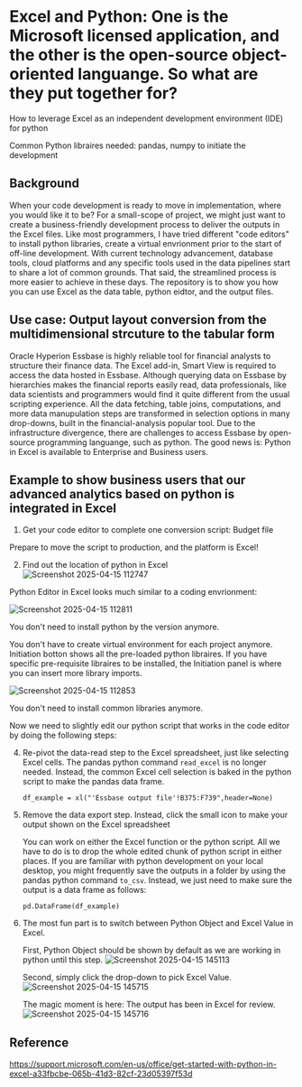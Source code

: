 # Excel and Python: One is the Microsoft licensed application, and the other is the open-source object-oriented languange. So what are they put together for?

How to leverage Excel as an independent development environment (IDE) for python
 
Common Python libraires needed: pandas, numpy to initiate the development 
## Background
When your code development is ready to move in implementation, where you would like it to be? For a small-scope of project, we might just want to create a business-friendly development process to deliver the outputs in the Excel files. Like most programmers, I have tried different "code editors" to install python libraries, create a virtual envrionment prior to the start of off-line development. With current technology advancement, database tools, cloud platforms and any specific tools used in the data pipelines start to share a lot of common grounds. That said, the streamlined process is more easier to achieve in these days. The repository is to show you how you can use Excel as the data table, python eidtor, and the output files.
## Use case: Output layout conversion from the multidimensional strcuture to the tabular form
Oracle Hyperion Essbase is highly reliable tool for financial analysts to structure their finance data. The Excel add-in, Smart View is required to access the data hosted in Essbase. Although querying data on Essbase by hierarchies makes the financial reports easily read, data professionals, like data scientists and programmers would find it quite different from the usual scripting experience. All the data fetching, table joins, computations, and more data manupulation steps are transformed in selection options in many drop-downs, built in the financial-analysis popular tool. Due to the infrastructure divergence, there are challenges to access Essbase by open-source programming languange, such as python. The good news is: Python in Excel is available to Enterprise and Business users.
## Example to show business users that our advanced analytics based on python is integrated in Excel
1. Get your code editor to complete one conversion script: Budget file

Prepare to move the script to production, and the platform is Excel!

2. Find out the location of python in Excel
![Screenshot 2025-04-15 112747](https://github.com/user-attachments/assets/d1d0c246-bc0b-4387-8598-0f2ddbb08103)

Python Editor in Excel looks much similar to a coding envrionment:

![Screenshot 2025-04-15 112811](https://github.com/user-attachments/assets/6acc2b09-53b2-4562-ac53-bfadd9f4a10a)

   You don't need to install python by the version anymore.

   You don't have to create virtual environment for each project anymore. Initiation botton shows all the pre-loaded python libraires. If you have specific pre-requisite libraires to be installed, the Initiation panel is where you can insert more library imports.
   
![Screenshot 2025-04-15 112853](https://github.com/user-attachments/assets/6784c364-79f1-4483-8c25-bcb3dea3e85d)

   You don't need to install common libraries anymore.
   
Now we need to slightly edit our python script that works in the code editor by doing the following steps:

4. Re-pivot the data-read step to the Excel spreadsheet, just like selecting Excel cells. The pandas python command ``read_excel`` is no longer needed. Instead, the common Excel cell selection is baked in the python script to make the pandas data frame.
   
   ``df_example = xl("'Essbase output file'!B375:F739",header=None)``
   
6. Remove the data export step. Instead, click the small icon to make your output shown on the Excel spreadsheet
   
   You can work on either the Excel function or the python script. All we have to do is to drop the whole edited chunk of python script in either places. If you are familiar with python development on your local desktop, you might frequently save the outputs in a folder by using the pandas python command ``to_csv``. Instead, we just need to make sure the output is a data frame as follows: 

   ``pd.DataFrame(df_example)``
7. The most fun part is to switch between Python Object and Excel Value in Excel.
   
   First, Python Object should be shown by default as we are working in python until this step.
   ![Screenshot 2025-04-15 145113](https://github.com/user-attachments/assets/ee74222d-9a07-4aa5-a7bf-81069f60f772)

   Second, simply click the drop-down to pick Excel Value.
  ![Screenshot 2025-04-15 145715](https://github.com/user-attachments/assets/a377f375-d541-4c99-b7e2-95bf3ce8734b)

   The magic moment is here: The output has been in Excel for review.
  ![Screenshot 2025-04-15 145716](https://github.com/user-attachments/assets/b7e8c995-2b59-4cba-b631-b011b352cf0d)

## Reference
https://support.microsoft.com/en-us/office/get-started-with-python-in-excel-a33fbcbe-065b-41d3-82cf-23d05397f53d
